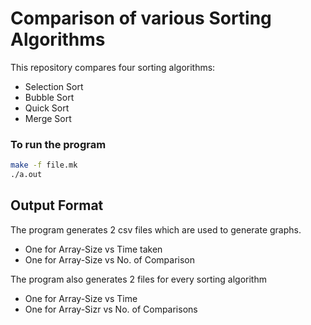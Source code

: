 # Comparison of various Sorting Algorithms

This repository compares four sorting algorithms:
- Selection Sort
- Bubble Sort
- Quick Sort
- Merge Sort

### To run the program
```sh
make -f file.mk
./a.out
```

## Output Format

The program generates 2 csv files which are used to generate graphs. 
- One for Array-Size vs Time taken
- One for Array-Size vs No. of Comparison

The program also generates 2 files for every sorting algorithm
- One for Array-Size vs Time
- One for Array-Sizr vs No. of Comparisons